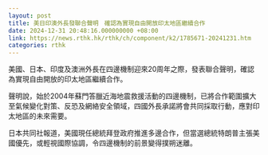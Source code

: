 ```yaml
---
layout: post
title: 美日印澳外長發聯合聲明　確認為實現自由開放印太地區繼續合作
date: 2024-12-31 20:48:16.000000000 +08:00
link: https://news.rthk.hk/rthk/ch/component/k2/1785671-20241231.htm
categories: rthk
---
```


美國、日本、印度及澳洲外長在四邊機制迎來20周年之際，發表聯合聲明，確認為實現自由開放的印太地區繼續合作。

聲明說，始於2004年蘇門答臘近海地震救援活動的四邊機制，已將合作範圍擴大至氣候變化對策、反恐及網絡安全領域，四國外長承諾將會共同採取行動，應對印太地區的未來需要。

日本共同社報道，美國現任總統拜登政府推進多邊合作，但當選總統特朗普主張美國優先，或輕視國際協調，令四邊機制的前景變得撲朔迷離。

